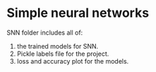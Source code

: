 # Simple neural networks
SNN folder includes all of:
  1. the trained models for SNN.
  2. Pickle labels file for the project.
  3. loss and accuracy plot for the models.
